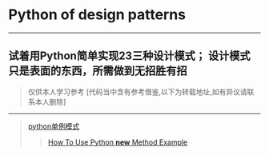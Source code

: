 # Python of design patterns
--- 
试着用Python简单实现23三种设计模式；
设计模式只是表面的东西，所需做到无招胜有招
---
> 仅供本人学习参考
> [代码当中含有参考借鉴,以下为转载地址,如有异议请联系本人删除]
--- 
> [python单例模式](https://www.cnblogs.com/linxiyue/p/3902256.html)
>> [How To Use Python __new__ Method Example](https://www.code-learner.com/how-to-use-python-__new__-method-example/)
